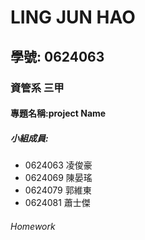 # LING JUN HAO

## 學號: 0624063

### 資管系 三甲

#### 專題名稱:project Name

##### 小組成員:
* 0624063 凌俊豪
* 0624069 陳晏瑤
* 0624079 郭維東
* 0624081 蕭士傑

###### Homework
